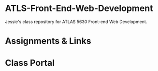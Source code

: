 # ATLS-Front-End-Web-Development

Jessie's class repository for ATLAS 5630 Front-end Web Development.

# Assignments & Links

# Class Portal


